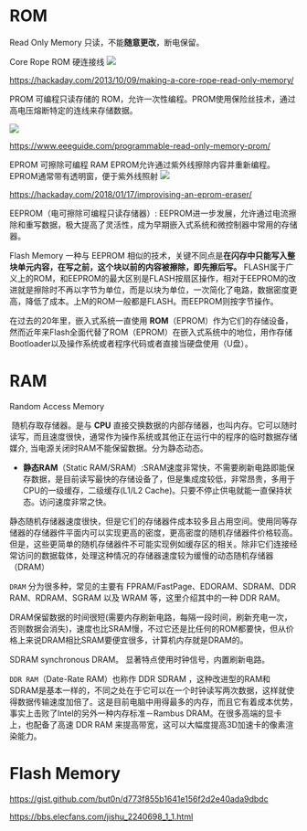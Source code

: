
# ROM
Read Only Memory
只读，不能**随意更改**，断电保留。


Core Rope ROM 硬连接线
![](https://img.jacksonwang28.top/2024/08/c43da4d23c09ee4ac5b11d3d168ebce8.png)

https://hackaday.com/2013/10/09/making-a-core-rope-read-only-memory/



PROM 可编程只读存储的 ROM，允许一次性编程。PROM使用保险丝技术，通过高电压熔断特定的连线来存储数据。

![](https://img.jacksonwang28.top/2024/08/eecc0cac60f8a68462ce540586084f70.png)

https://www.eeeguide.com/programmable-read-only-memory-prom/






EPROM 可擦除可编程 RAM EPROM允许通过紫外线擦除内容并重新编程。EPROM通常带有透明窗，便于紫外线照射
![](https://img.jacksonwang28.top/2024/08/087a1d62a203b3eb23031a0e98f09a87.png)

https://hackaday.com/2018/01/17/improvising-an-eprom-eraser/


EEPROM（电可擦除可编程只读存储器）: EEPROM进一步发展，允许通过电流擦除和重写数据，极大提高了灵活性，成为早期嵌入式系统和微控制器中常用的存储器。






Flash Memory
一种与 EEPROM 相似的技术，关键不同点是**在闪存中只能写入整块单元内容，在写之前，这个块以前的内容被擦除，即先擦后写。**
FLASH属于广义上的ROM，和EEPROM的最大区别是FLASH按扇区操作，相对于EEPROM的改进就是擦除时不再以字节为单位，而是以块为单位，一次简化了电路，数据密度更高，降低了成本。上M的ROM一般都是FLASH。而EEPROM则按字节操作。

在过去的20年里，嵌入式系统一直使用 **ROM**（EPROM）作为它们的存储设备，然而近年来Flash全面代替了ROM（EPROM）在嵌入式系统中的地位，用作存储Bootloader以及操作系统或者程序代码或者直接当硬盘使用（U盘）。






# RAM
Random Access Memory

 随机存取存储器。是与 **CPU** 直接交换数据的内部存储器，也叫内存。它可以随时读写，而且速度很快，通常作为操作系统或其他正在运行中的程序的临时数据存储媒介, 当电源关闭时RAM不能保留数据。分为静态动态。



- **静态RAM**（Static RAM/SRAM）:SRAM速度非常快，不需要刷新电路即能保存数据，是目前读写最快的存储设备了，但是集成度较低，非常昂贵，多用于CPU的一级缓存，二级缓存(L1/L2 Cache)。只要不停止供电就能一直保持状态。访问速度非常之快。

静态随机存储器速度很快，但是它们的存储器件成本较多且占用空间。使用同等存储器的存储器件平面内可以实现更高的密度，更高密度的随机存储器件价格较高。但是，这些更简单的随机存储器件不可能实现例如缓存区的相关。除非它们连接经常访问的数据载体，处理这种情况的存储器速度较为缓慢的动态随机存储器（DRAM）

`DRAM` 分为很多种，常见的主要有 FPRAM/FastPage、EDORAM、SDRAM、DDR RAM、RDRAM、SGRAM 以及 WRAM 等，这里介绍其中的一种 DDR RAM。










DRAM保留数据的时间很短(需要内存刷新电路，每隔一段时间，刷新充电一次，否则数据会消失)，速度也比SRAM慢，不过它还是比任何的ROM都要快，但从价格上来说DRAM相比SRAM要便宜很多，计算机内存就是DRAM的。

SDRAM synchronous DRAM。
显著特点使用时钟信号，内置刷新电路。





`DDR RAM`（Date-Rate RAM）也称作 DDR SDRAM ，这种改进型的RAM和SDRAM是基本一样的，不同之处在于它可以在一个时钟读写两次数据，这样就使得数据传输速度加倍了。这是目前电脑中用得最多的内存，而且它有着成本优势，事实上击败了Intel的另外一种内存标准－Rambus DRAM。在很多高端的显卡上，也配备了高速 DDR RAM 来提高带宽，这可以大幅度提高3D加速卡的像素渲染能力。







# Flash Memory






https://gist.github.com/but0n/d773f855b1641e156f2d2e40ada9dbdc



https://bbs.elecfans.com/jishu_2240698_1_1.html